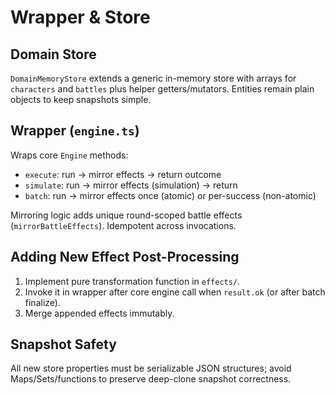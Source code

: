 # Wrapper & Store

## Domain Store
`DomainMemoryStore` extends a generic in-memory store with arrays for `characters` and `battles` plus helper getters/mutators. Entities remain plain objects to keep snapshots simple.

## Wrapper (`engine.ts`)
Wraps core `Engine` methods:
- `execute`: run -> mirror effects -> return outcome
- `simulate`: run -> mirror effects (simulation) -> return
- `batch`: run -> mirror effects once (atomic) or per-success (non-atomic)

Mirroring logic adds unique round-scoped battle effects (`mirrorBattleEffects`). Idempotent across invocations.

## Adding New Effect Post-Processing
1. Implement pure transformation function in `effects/`.
2. Invoke it in wrapper after core engine call when `result.ok` (or after batch finalize).
3. Merge appended effects immutably.

## Snapshot Safety
All new store properties must be serializable JSON structures; avoid Maps/Sets/functions to preserve deep-clone snapshot correctness.
